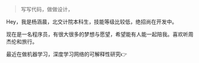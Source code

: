 > 写写代码，做做设计，  


Hey，我是杨涵晨，北交计院本科生，技能等级比较低，绝招尚在开发中。

现在是一名程序员，有很大很多的梦想与愿望，希望能有人能一起陪我。喜欢听周杰伦和旅行。

最近在做机器学习，深度学习网络的可解释性研究👉 






